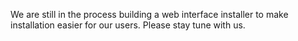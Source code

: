 We are still in the process building a web interface installer to make installation easier for our users. Please stay tune with us.